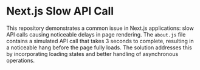 # Next.js Slow API Call

This repository demonstrates a common issue in Next.js applications: slow API calls causing noticeable delays in page rendering. The `about.js` file contains a simulated API call that takes 3 seconds to complete, resulting in a noticeable hang before the page fully loads.  The solution addresses this by incorporating loading states and better handling of asynchronous operations. 